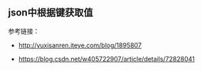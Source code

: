 

## json中根据键获取值

参考链接：

- <http://yuxisanren.iteye.com/blog/1895807>

- <https://blog.csdn.net/w405722907/article/details/72828041>

